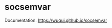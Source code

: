 # socsemvar


<!-- WARNING: THIS FILE WAS AUTOGENERATED! DO NOT EDIT! -->

Documentation: <https://wuqui.github.io/socsemvar>
